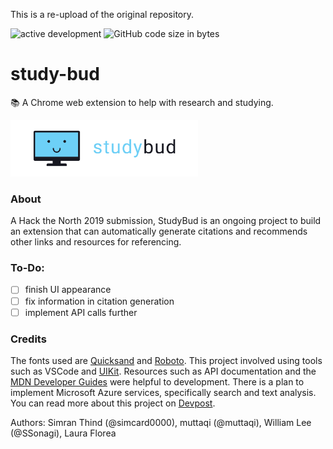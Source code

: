 This is a re-upload of the original repository.

![active development](https://img.shields.io/badge/active%20dev-on%20hold-yellow.svg)
![GitHub code size in bytes](https://img.shields.io/github/languages/code-size/simcard0000/study-bud.svg)

# study-bud
📚 A Chrome web extension to help with research and studying.

<img src="https://github.com/simcard0000/study-bud/blob/master/StudyBudFull.png" width = 300>

### About

A Hack the North 2019 submission, StudyBud is an ongoing project to build an extension that can automatically generate citations and recommends other
links and resources for referencing.

### To-Do:
- [ ] finish UI appearance
- [ ] fix information in citation generation
- [ ] implement API calls further

### Credits
The fonts used are [Quicksand](https://fonts.google.com/specimen/Quicksand) and 
[Roboto](https://fonts.google.com/specimen/Roboto). This project involved using tools such as VSCode and [UIKit](https://getuikit.com/).
Resources such as API documentation and the 
[MDN Developer Guides](https://developer.mozilla.org/en-US/docs/Web/Guide) were helpful to development. There is a plan to implement Microsoft Azure services,
specifically search and text analysis. You can read more about this project on [Devpost](https://devpost.com/software/studybud).

Authors: Simran Thind (@simcard0000), muttaqi (@muttaqi), William Lee (@SSonagi), Laura Florea
